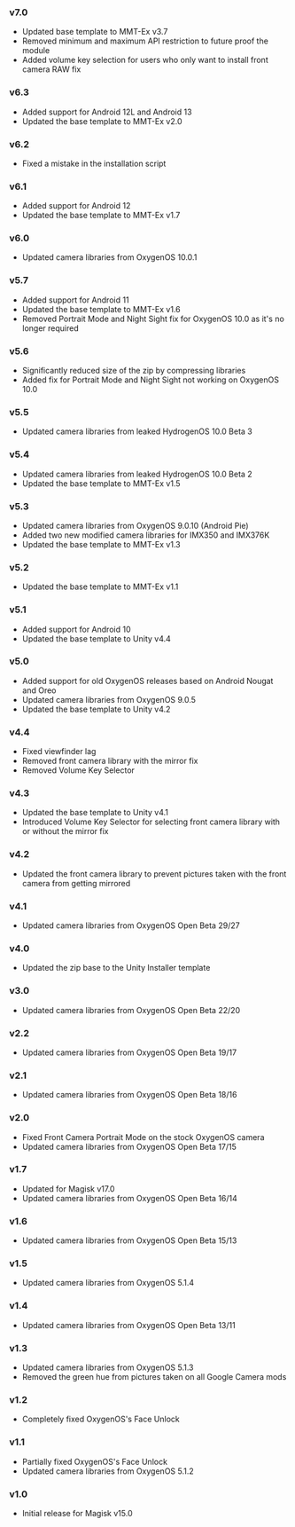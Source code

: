 ### v7.0
- Updated base template to MMT-Ex v3.7
- Removed minimum and maximum API restriction to future proof the module
- Added volume key selection for users who only want to install front camera RAW fix

### v6.3
- Added support for Android 12L and Android 13
- Updated the base template to MMT-Ex v2.0

### v6.2
- Fixed a mistake in the installation script

### v6.1
- Added support for Android 12
- Updated the base template to MMT-Ex v1.7

### v6.0
- Updated camera libraries from OxygenOS 10.0.1

### v5.7
- Added support for Android 11
- Updated the base template to MMT-Ex v1.6
- Removed Portrait Mode and Night Sight fix for OxygenOS 10.0 as it's no longer required

### v5.6
- Significantly reduced size of the zip by compressing libraries
- Added fix for Portrait Mode and Night Sight not working on OxygenOS 10.0

### v5.5
- Updated camera libraries from leaked HydrogenOS 10.0 Beta 3

### v5.4
- Updated camera libraries from leaked HydrogenOS 10.0 Beta 2
- Updated the base template to MMT-Ex v1.5

### v5.3
- Updated camera libraries from OxygenOS 9.0.10 (Android Pie)
- Added two new modified camera libraries for IMX350 and IMX376K
- Updated the base template to MMT-Ex v1.3

### v5.2
- Updated the base template to MMT-Ex v1.1

### v5.1
- Added support for Android 10
- Updated the base template to Unity v4.4

### v5.0
- Added support for old OxygenOS releases based on Android Nougat and Oreo
- Updated camera libraries from OxygenOS 9.0.5
- Updated the base template to Unity v4.2

### v4.4
- Fixed viewfinder lag
- Removed front camera library with the mirror fix
- Removed Volume Key Selector

### v4.3
- Updated the base template to Unity v4.1
- Introduced Volume Key Selector for selecting front camera library with or without the mirror fix

### v4.2
- Updated the front camera library to prevent pictures taken with the front camera from getting mirrored

### v4.1
- Updated camera libraries from OxygenOS Open Beta 29/27

### v4.0
- Updated the zip base to the Unity Installer template

### v3.0
- Updated camera libraries from OxygenOS Open Beta 22/20

### v2.2
- Updated camera libraries from OxygenOS Open Beta 19/17

### v2.1
- Updated camera libraries from OxygenOS Open Beta 18/16

### v2.0
- Fixed Front Camera Portrait Mode on the stock OxygenOS camera
- Updated camera libraries from OxygenOS Open Beta 17/15

### v1.7
- Updated for Magisk v17.0
- Updated camera libraries from OxygenOS Open Beta 16/14

### v1.6
- Updated camera libraries from OxygenOS Open Beta 15/13

### v1.5
- Updated camera libraries from OxygenOS 5.1.4

### v1.4
- Updated camera libraries from OxygenOS Open Beta 13/11

### v1.3
- Updated camera libraries from OxygenOS 5.1.3
- Removed the green hue from pictures taken on all Google Camera mods

### v1.2
- Completely fixed OxygenOS's Face Unlock

### v1.1
- Partially fixed OxygenOS's Face Unlock
- Updated camera libraries from OxygenOS 5.1.2

### v1.0
- Initial release for Magisk v15.0
